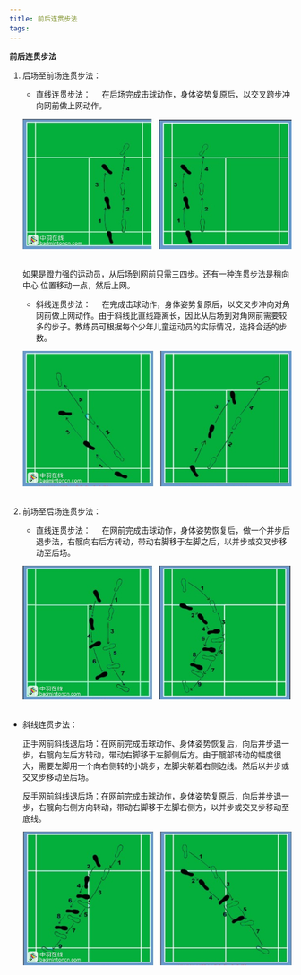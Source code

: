 ```yaml
---
title: 前后连贯步法
tags: 
---
```


**前后连贯步法**

1. 后场至前场连贯步法： 

	- 直线连贯步法：     在后场完成击球动作，身体姿势复原后，以交叉跨步冲向网前做上网动作。 

	![](https://raw.githubusercontent.com/OliverRen/olili_blog_img/master/前后连贯步法/20201126/1606397174218.jpg) 

	如果是蹬力强的运动员，从后场到网前只需三四步。还有一种连贯步法是稍向中心 位置移动一点，然后上网。 

	- 斜线连贯步法：     在完成击球动作，身体姿势复原后，以交叉步冲向对角网前做上网动作。由于斜线比直线距离长，因此从后场到对角网前需要较多的步子。教练员可根据每个少年儿童运动员的实际情况，选择合适的步数。

	![](https://raw.githubusercontent.com/OliverRen/olili_blog_img/master/前后连贯步法/20201126/1606397182476.jpg) 

2. 前场至后场连贯步法： 

	- 直线连贯步法：     在网前完成击球动作，身体姿势恢复后，做一个并步后退步法，右髋向右后方转动，带动右脚移于左脚之后，以并步或交叉步移动至后场。

	![](https://raw.githubusercontent.com/OliverRen/olili_blog_img/master/前后连贯步法/20201126/1606397194704.jpg) 

- 斜线连贯步法：     

	正手网前斜线退后场：在网前完成击球动作、身体姿势恢复后，向后并步退一步，右髋向左后方转动，带动右脚移于左脚侧后方。由于髋部转动的幅度很大，需要左脚用一个向右侧转的小跳步，左脚尖朝着右侧边线。然后以并步或交叉步移动至后场。     

	反手网前斜线退后场：在网前完成击球动作，身体姿势复原后，向后并步退一步，右髋向右侧方向转动，带动右脚移于左脚右侧方，以并步或交叉步移动至底线。 

	![](https://raw.githubusercontent.com/OliverRen/olili_blog_img/master/前后连贯步法/20201126/1606397198836.jpg)